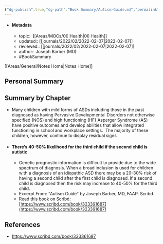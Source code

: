 ```yaml
---
{"dg-publish":true,"dg-path":"Book Summary/Autism-Guide.md","permalink":"/book-summary/autism-guide/","updated":"2023-10-15T10:49:24.967+08:00"}
---
```



- #### Metadata
	- topic:: [[Areas/MOCs/00 Health\|00 Health]]
	- updated:: [[journals/2022/02/2022-02-07\|2022-02-07]]
	- reviewed:: [[journals/2022/02/2022-02-07\|2022-02-07]]
	- author:: Joseph Barber (MD)
	- #BookSummary 

[[Areas/General/Notes Home\|Notes Home]]
## Personal Summary

## Summary by Chapter
- Many children with mild forms of ASDs including those in the past diagnosed as having Pervasive Developmental Disorders not otherwise specified (NOS) and high functioning (HF) Asperger Syndrome (AS) have positive outcomes and develop abilities that allow integrated functioning in school and workplace settings.  The majority of these children, however, continue to display residual signs
- #### There’s 40-50% likelihood for the third child if the second child is autistic  
	- Genetic prognostic information is difficult to provide due to the wide spectrum of diagnosis. When a broad inclusion is used for children with a diagnosis of an idiopathic ASD there may be a 20-30% risk of having a second child after the first child is diagnosed. If a second child is diagnosed then the risk may increase to 40-50% for the third child.  
	- Excerpt From: "Autism Guide" by Joseph Barber, MD, FAAP. Scribd.  
	- Read this book on Scribd: [https://www.scribd.com/book/333361687](https://www.scribd.com/book/333361687)

## References
- https://www.scribd.com/book/333361687